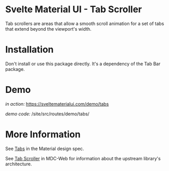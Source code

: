 # Svelte Material UI - Tab Scroller

Tab scrollers are areas that allow a smooth scroll animation for a set of tabs that extend beyond the viewport's width.

# Installation

Don't install or use this package directly. It's a dependency of the Tab Bar package.

# Demo

_in action:_ https://sveltematerialui.com/demo/tabs

_demo code:_ /site/src/routes/demo/tabs/

# More Information

See [Tabs](https://material.io/components/tabs) in the Material design spec.

See [Tab Scroller](https://github.com/material-components/material-components-web/tree/v10.0.0/packages/mdc-tab-scroller) in MDC-Web for information about the upstream library's architecture.
